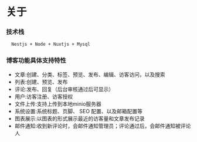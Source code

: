 # 关于

### 技术栈

```bash
  Nestjs + Node + Nuxtjs + Mysql
```

### 博客功能具体支持特性

* 文章:创建、分类、标签、预览、发布、编辑、访客访问，以及搜索
* 列表:创建、预览、发布
* 评论:发布、回复（后台审核通过后可显示）
* 用户:访客注册、访客授权
* 文件上传:支持上传到本地minio服务器
* 系统设置:系统标题、页脚、 SEO 配置、以及邮箱配置等
* 图表展示:以图表的形式展示最近的访客量和文章发布记录
* 邮件通知:收到新评论时，会邮件通知管理员；评论通过后，会邮件通知被评论人


<!-- ## 我的小站

| music | web-group | api-docs |os |
| :-----: | :-----: | :-----: | :-----: |
| [music.boycot.top](https://music.boycot.top) | [web-group.boycot.top](https://web-group.boycot.top) | [api-docs.boycot.top](https://api-docs.boycot.top)| [api-docs.boycot.top](https://api-docs.boycot.top) | -->